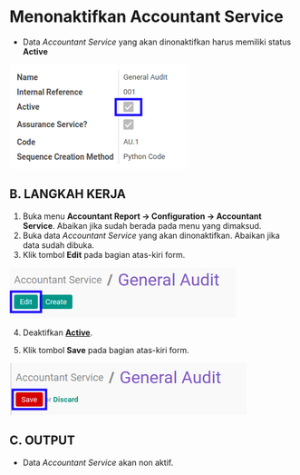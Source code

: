 # Menonaktifkan Accountant Service

* Data *Accountant Service* yang akan dinonaktifkan harus memiliki status **Active**

![](../../img/accountant-service/status-active.png)

## B. LANGKAH KERJA

1. Buka menu **Accountant Report -> Configuration -> Accountant Service**. Abaikan jika sudah berada pada menu yang dimaksud.
2. Buka data *Accountant Service* yang akan dinonaktifkan. Abaikan jika data sudah dibuka.
3. Klik tombol **Edit** pada bagian atas-kiri form.

![](../../img/accountant-service/tombol-edit.png)

4. Deaktifkan **[Active](./penjelasan.md#field-active)**.

5. Klik tombol **Save** pada bagian atas-kiri form.

![](../../img/accountant-service/tombol-simpan-modifikasi.png)

## C. OUTPUT

* Data *Accountant Service* akan non aktif.

